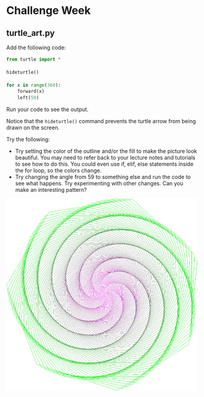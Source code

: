 # Challenge Week
## turtle_art.py
Add the following code:
```python
from turtle import *

hideturtle()

for x in range(360):
    forward(x)
    left(59)
```
Run your code to see the output.

Notice that the `hideturtle()` command prevents the turtle arrow from being drawn on the screen.

Try the following:
- Try setting the color of the outline and/or the fill to make the picture look beautiful. You may need to refer back to your lecture notes and tutorials to see how to do this. You could even use if, elif, else statements inside the for loop, so the colors change.
- Try changing the angle from 59 to something else and run the code to see what happens. Try experimenting with other changes. Can you make an interesting pattern?

![Turtle art sample](turtle_art_sample.jpg)
